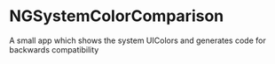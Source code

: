 # NGSystemColorComparison
A small app which shows the system UIColors and generates code for backwards compatibility
